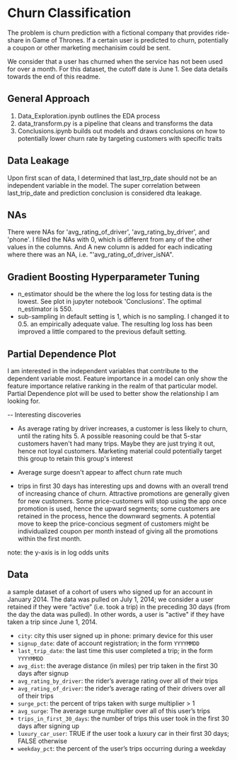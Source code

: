 # Churn Classification

The problem is churn prediction with a fictional company that provides ride-share in Game of Thrones. If a certain user is predicted to churn, potentially a coupon or other marketing mechanisim could be sent.

We consider that a user has churned when the service has not been used for over a month. For this dataset, the cutoff date is June 1. See data details towards the end of this readme.

## General Approach
1. Data_Exploration.ipynb outlines the EDA process
2. data_transform.py is a pipeline that cleans and transforms the data
3. Conclusions.ipynb builds out models and draws conclusions on how to potentially lower churn rate by targeting customers with specific traits

## Data Leakage
Upon first scan of data, I determined that last_trp_date should not be an independent variable in the model. The super correlation between last_trip_date and prediction conclusion is considered dta leakage.

## NAs
There were NAs for 'avg_rating_of_driver', 'avg_rating_by_driver', and 'phone'. I filled the NAs with 0, which is different from any of the other values in the columns. And A new column is added for each indicating where there was an NA, i.e. "'avg_rating_of_driver_isNA".

## Gradient Boosting Hyperparameter Tuning
 - n_estimator should be the where the log loss for testing data is the lowest. 
 See plot in jupyter notebook 'Conclusions'. The optimal n_estimator is 550.
 - sub-sampling in default setting is 1, which is no sampling. I changed it to 0.5. an empirically adequate value. 
 The resulting log loss has been improved a little compared to the previous default setting.

## Partial Dependence Plot
I am interested in the independent variables that contribute to the dependent variable most. Feature importance in a model can only show the feature importance relative ranking in the realm of that particular model. Partial Dependence plot will be used to better show the relationship I am looking for.

-- Interesting discoveries
- As average rating by driver increases, a customer is less likely to churn, until the rating hits 5. A possible reasoning could be that 5-star customers haven't had many trips. Maybe they are just trying it out, hence not loyal customers. Marketing material could potentially target this group to retain this group's interest

- Average surge doesn't appear to affect churn rate much
- trips in first 30 days has interesting ups and downs with an overall trend of increasing chance of churn. Attractive promotions are generally given for new customers. Some price-customers will stop using the app once promotion is used, hence the upward segments; some customers are retained in the process, hence the downward segments. A potential move to keep the price-concious segment of customers might be individualized coupon per month instead of giving all the promotions within the first month. 

note: the y-axis is in log odds units

## Data
a sample dataset of a cohort of users who signed up for an account in January 2014. The data was pulled on July
1, 2014; we consider a user retained if they were “active” (i.e. took a trip) in the preceding 30 days (from the day the data was pulled). In other words, a user is "active" if they have taken a trip since June 1, 2014.

- `city`: city this user signed up in phone: primary device for this user
- `signup_date`: date of account registration; in the form `YYYYMMDD`
- `last_trip_date`: the last time this user completed a trip; in the form `YYYYMMDD`
- `avg_dist`: the average distance (in miles) per trip taken in the first 30 days after signup
- `avg_rating_by_driver`: the rider’s average rating over all of their trips 
- `avg_rating_of_driver`: the rider’s average rating of their drivers over all of their trips 
- `surge_pct`: the percent of trips taken with surge multiplier > 1 
- `avg_surge`: The average surge multiplier over all of this user’s trips 
- `trips_in_first_30_days`: the number of trips this user took in the first 30 days after signing up 
- `luxury_car_user`: TRUE if the user took a luxury car in their first 30 days; FALSE otherwise 
- `weekday_pct`: the percent of the user’s trips occurring during a weekday





